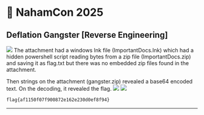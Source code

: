 
# 🏁 NahamCon 2025

## Deflation Gangster [Reverse Engineering]
<img src="https://raw.githubusercontent.com/BharathRam125/CTF-writeups/main/NahamCon%202025/images/DeflationGangster1.png)">
The attachment had a windows lnk file (ImportantDocs.lnk) which had a hidden powershell script reading bytes from a zip file (ImportantDocs.zip) and saving it as flag.txt but there was no embedded zip files found in the attachment.

Then strings on the attachment (gangster.zip)  revealed a base64 encoded text. On the decoding, it revealed the flag.
<img src="https://raw.githubusercontent.com/BharathRam125/CTF-writeups/main/NahamCon%202025/images/DeflationGangster2.png)">
<img src="https://raw.githubusercontent.com/BharathRam125/CTF-writeups/main/NahamCon%202025/images/DeflationGangster3.png)">


```bash
flag{af1150f07f900872e162e230d0ef8f94}
```
---
